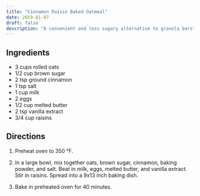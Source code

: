 ```yaml
---
title: "Cinnamon Raisin Baked Oatmeal"
date: 2019-01-07
draft: false
description: "A convenient and less sugary alternative to granola bars"
---
```


## Ingredients

* 3 cups rolled oats
* 1/2 cup brown sugar
* 2 tsp ground cinnamon
* 1 tsp salt
* 1 cup milk
* 2 eggs
* 1/2 cup melted butter
* 2 tsp vanilla extract
* 3/4 cup raisins

## Directions

1. Preheat oven to 350 °F.

2. In a large bowl, mix together oats, brown sugar, cinnamon, baking powder, and salt.
Beat in milk, eggs, melted butter, and vanilla extract.
Stir in raisins.
Spread into a 9x13 inch baking dish.

3. Bake in preheated oven for 40 minutes.
